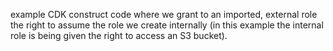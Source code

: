 example CDK construct code where we grant to an imported, external role the right to assume the role we create internally (in this example the internal role is being given the right to access an S3 bucket).